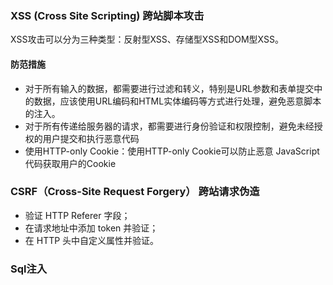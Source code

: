 ### XSS (Cross Site Scripting) 跨站脚本攻击
XSS攻击可以分为三种类型：反射型XSS、存储型XSS和DOM型XSS。
#### 防范措施
- 对于所有输入的数据，都需要进行过滤和转义，特别是URL参数和表单提交中的数据，应该使用URL编码和HTML实体编码等方式进行处理，避免恶意脚本的注入。
- 对于所有传递给服务器的请求，都需要进行身份验证和权限控制，避免未经授权的用户提交和执行恶意代码
- 使用HTTP-only Cookie：使用HTTP-only Cookie可以防止恶意 JavaScript代码获取用户的Cookie

### CSRF（Cross-Site Request Forgery） 跨站请求伪造

- 验证 HTTP Referer 字段；
- 在请求地址中添加 token 并验证；
- 在 HTTP 头中自定义属性并验证。
### Sql注入

